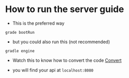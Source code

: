 # How to run the server guide

- This is the preferred way

```
grade bootRun
```

- but you could also run this (not recommended)

```
gradle engine
```

- Watch this to know how to convert the code [Convert](https://youtu.be/xY5TgA005cw?si=FjnEnZnGSR7uRNmB)

- you will find your api at `localhost:8080`
